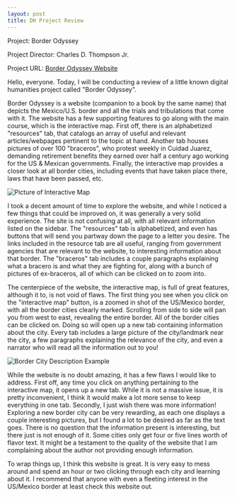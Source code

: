 ```yaml
---
layout: post
title: DH Project Review
---
```


Project:
Border Odyssey

Project Director:
Charles D. Thompson Jr.

Project URL:
[Border Odyssey Website](http://www.borderodyssey.com/index.html)

Hello, everyone.  Today, I will be conducting a review of a little known digital humanities project called "Border Odyssey".

Border Odyssey is a website (companion to a book by the same name) that depicts the Mexico/U.S. border and all the trials and tribulations that come with it.  The website has a few supporting features to go along with the main course, which is the interactive map.  First off, there is an alphabetized "resources" tab, that catalogs an array of useful and relevant articles/webpages pertinent to the topic at hand.  Another tab houses pictures of over 100 "braceros", who protest weekly in Cuidad Juarez, demanding retirement benefits they earned over half a century ago working for the US & Mexican governments.  Finally, the interactive map provides a closer look at all border cities, including events that have taken place there, laws that have been passed, etc.

![Picture of Interactive Map](https://nickjerome2.github.io/images/interactivemap.PNG)

I took a decent amount of time to explore the website, and while I noticed a few things that could be improved on, it was generally a very solid experience.  The site is not confusing at all, with all relevant information listed on the sidebar.  The "resources" tab is alphabetized, and even has buttons that will send you partway down the page to a letter you desire.  The links included in the resource tab are all useful, ranging from government agencies that are relevant to the website, to interesting information about that border.  The "braceros" tab includes a couple paragraphs explaining what a bracero is and what they are fighting for, along with a bunch of pictures of ex-braceros, all of which can be clicked on to zoom into.

The centerpiece of the website, the interactive map, is full of great features, although it to, is not void of flaws.  The first thing you see when you click on the "interactive map" button, is a zoomed in shot of the US/Mexico border, with all the border cities clearly marked.  Scrolling from side to side will pan you from west to east, revealing the entire border.  All of the border cities can be clicked on.  Doing so will open up a new tab containing information about the city.  Every tab includes a large picture of the city/landmark near the city, a few paragraphs explaining the relevance of the city, and even a narrator who will read all the information out to you!

![Border City Description Example](https://nickjerome2.github.io/images/interactivemap2.PNG)

While the website is no doubt amazing, it has a few flaws I would like to address.  First off, any time you click on anything pertaining to the interactive map, it opens up a new tab.  While it is not a massive issue, it is pretty inconvenient, I think it would make a lot more sense to keep everything in one tab.  Secondly, I just wish there was more information!  Exploring a new border city can be very rewarding, as each one displays a couple interesting pictures, but I found a lot to be desired as far as the text goes.  There is no question that the information present is interesting, but there just is not enough of it.  Some cities only get four or five lines worth of flavor text.  It might be a testament to the quality of the website that I am complaining about the author not providing enough information.

To wrap things up, I think this website is great.  It is very easy to mess around and spend an hour or two clicking through each city and learning about it.  I recommend that anyone with even a fleeting interest in the US/Mexico border at least check this website out.
